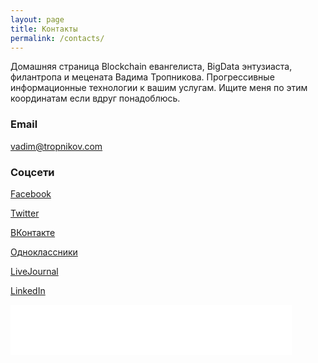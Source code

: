 ```yaml
---
layout: page
title: Контакты
permalink: /contacts/
---
```


Домашняя страница Blockchain евангелиста, BigData энтузиаста, филантропа и мецената Вадима Тропникова. Прогрессивные информационные технологии к вашим услугам. Ищите меня по этим координатам если вдруг понадоблюсь.

### Email

[vadim@tropnikov.com](mailto:vadim@tropnikov.com)

### Соцсети

[Facebook](https://www.facebook.com/vadim.tropnikov)

[Twitter](https://twitter.com/vadim_tropnikov)

[ВКонтакте](https://vk.com/vadim_tropnikov)

[Одноклассники](https://ok.ru/igor.yefimov3)

[LiveJournal](http://bespredelomsk.livejournal.com/)

[LinkedIn](https://www.linkedin.com/in/tropnikov)

<iframe src="//www.facebook.com/plugins/follow?href=https%3A%2F%2Fwww.facebook.com%2Fvadim.tropnikov&amp;layout=standard&amp;show_faces=true&amp;colorscheme=light&amp;width=450&amp;height=80" scrolling="no" frameborder="0" style="border:none; overflow:hidden; width:450px; height:80px;" allowTransparency="true"></iframe>
